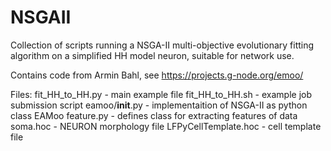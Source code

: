 # NSGAII

Collection of scripts running a NSGA-II multi-objective evolutionary fitting
algorithm on a simplified HH model neuron, suitable for network use.

Contains code from Armin Bahl, see https://projects.g-node.org/emoo/

Files:
fit_HH_to_HH.py - main example file
fit_HH_to_HH.sh - example job submission script
eamoo/__init__.py - implementaition of NSGA-II as python class EAMoo
feature.py - defines class for extracting features of data
soma.hoc - NEURON morphology file
LFPyCellTemplate.hoc - cell template file
